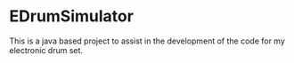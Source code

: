 EDrumSimulator
==============

This is a java based project to assist in the development of the code for my electronic drum set.